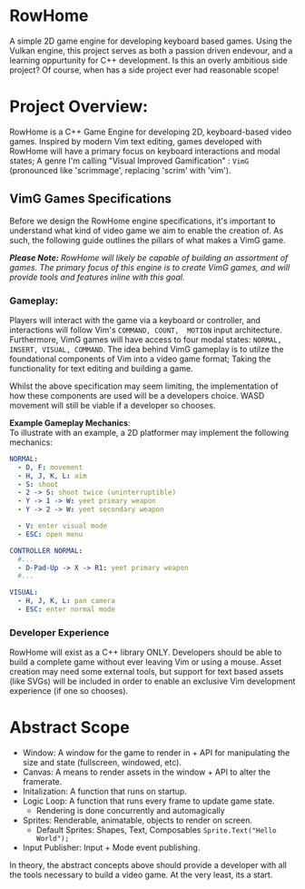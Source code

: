 # RowHome

A simple 2D game engine for developing keyboard based games. Using the Vulkan engine, this project serves as both a
passion driven endevour, and a learning oppurtunity for C++ development. Is this an overly ambitious side project? Of
course, when has a side project ever had reasonable scope!

# Project Overview:

RowHome is a C++ Game Engine for developing 2D, keyboard-based video games. Inspired by modern Vim text editing, games
developed with RowHome will have a primary focus on keyboard interactions and modal states; A genre I'm calling "Visual
Improved Gamification" : `VimG` (pronounced like 'scrimmage', replacing 'scrim' with 'vim').

## VimG Games Specifications

Before we design the RowHome engine specifications, it's important to understand what kind of video game we aim to
enable the creation of. As such, the following guide outlines the pillars of what makes a VimG game.

_**Please Note:** RowHome will likely be capable of building an assortment of games. The primary focus of this engine is
to create VimG games, and will provide tools and features inline with this goal._

### Gameplay:

Players will interact with the game via a keyboard or controller, and interactions will follow Vim's `COMMAND, COUNT, 
MOTION` input architecture. Furthermore, VimG games will have access to four modal states: `NORMAL, INSERT, VISUAL,
COMMAND`. The idea behind VimG gameplay is to utilze the foundational components of Vim into a video game format; Taking
the functionality for text editing and building a game.

Whilst the above specification may seem limiting, the implementation of how these components are used will be a
developers choice. WASD movement will still be viable if a developer so chooses.

**Example Gameplay Mechanics**: <br/>
To illustrate with an example, a 2D platformer may implement the following mechanics:

```yml
NORMAL:
  - D, F: movement
  - H, J, K, L: aim
  - S: shoot
  - 2 -> S: shoot twice (uninterruptible)
  - Y -> 1 -> W: yeet primary weapon
  - Y -> 2 -> W: yeet secondary weapon

  - V: enter visual mode
  - ESC: open menu

CONTROLLER NORMAL:
  #...
  - D-Pad-Up -> X -> R1: yeet primary weapon
  #...

VISUAL:
  - H, J, K, L: pan camera
  - ESC: enter normal mode
```

### Developer Experience

RowHome will exist as a C++ library ONLY. Developers should be able to build a complete game without ever leaving Vim or
using a mouse. Asset creation may need some external tools, but support for text based assets (like SVGs) will be
included in order to enable an exclusive Vim development experience (if one so chooses).

# Abstract Scope

- Window: A window for the game to render in + API for manipulating the size and state (fullscreen, windowed, etc).
- Canvas: A means to render assets in the window + API to alter the framerate.
- Initalization: A function that runs on startup.
- Logic Loop: A function that runs every frame to update game state.
  - Rendering is done concurrently and automagically
- Sprites: Renderable, animatable, objects to render on screen.
  - Default Sprites: Shapes, Text, Composables `Sprite.Text("Hello World");`
- Input Publisher: Input + Mode event publishing.

In theory, the abstract concepts above should provide a developer with all the tools necessary to build a video game. At
the very least, its a start.
